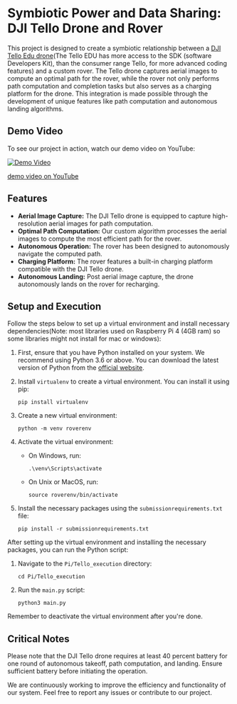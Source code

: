 # Symbiotic Power and Data Sharing: DJI Tello Drone and Rover

This project is designed to create a symbiotic relationship between a [DJI Tello Edu drone](https://store.dji.com/uk/product/tello-edu)(The Tello EDU has more access to the SDK (software Developers Kit), than the consumer range Tello, for more advanced coding features) and a custom rover. The Tello drone captures aerial images to compute an optimal path for the rover, while the rover not only performs path computation and completion tasks but also serves as a charging platform for the drone. This integration is made possible through the development of unique features like path computation and autonomous landing algorithms. 

## Demo Video

To see our project in action, watch our demo video on YouTube:

[![Demo Video](http://img.youtube.com/vi/U3Ds2H3q8cQ/0.jpg)](http://www.youtube.com/watch?v=U3Ds2H3q8cQ "Project Demo")

[demo video on YouTube](http://www.youtube.com/watch?v=U3Ds2H3q8cQ)


## Features

- **Aerial Image Capture:** The DJI Tello drone is equipped to capture high-resolution aerial images for path computation.
- **Optimal Path Computation:** Our custom algorithm processes the aerial images to compute the most efficient path for the rover.
- **Autonomous Operation:** The rover has been designed to autonomously navigate the computed path.
- **Charging Platform:** The rover features a built-in charging platform compatible with the DJI Tello drone.
- **Autonomous Landing:** Post aerial image capture, the drone autonomously lands on the rover for recharging.

## Setup and Execution

Follow the steps below to set up a virtual environment and install necessary dependencies(Note: most libraries used on Raspberry Pi 4 (4GB ram) so some libraries might not install for mac or windows):

1. First, ensure that you have Python installed on your system. We recommend using Python 3.6 or above. You can download the latest version of Python from the [official website](https://www.python.org/downloads/).

2. Install `virtualenv` to create a virtual environment. You can install it using pip:

    ```
    pip install virtualenv
    ```

3. Create a new virtual environment:

    ```
    python -m venv roverenv 
    ```

4. Activate the virtual environment:

    - On Windows, run:

        ```
        .\venv\Scripts\activate
        ```

    - On Unix or MacOS, run:

        ```
        source roverenv/bin/activate
        ```

5. Install the necessary packages using the `submissionrequirements.txt` file:

    ```
    pip install -r submissionrequirements.txt
    ```

After setting up the virtual environment and installing the necessary packages, you can run the Python script:

1. Navigate to the `Pi/Tello_execution` directory:

    ```
    cd Pi/Tello_execution
    ```

2. Run the `main.py` script:

    ```
    python3 main.py
    ```

Remember to deactivate the virtual environment after you're done.


## Critical Notes
Please note that the DJI Tello drone requires at least 40 percent battery for one round of autonomous takeoff, path computation, and landing. Ensure sufficient battery before initiating the operation.

We are continuously working to improve the efficiency and functionality of our system. Feel free to report any issues or contribute to our project.

